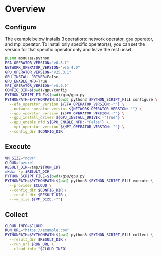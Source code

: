 # Overview

## Configure

The example below installs 3 operatiors: network operator, gpu operator, and mpi operator. To install only specific operator(s), you can set the version for that specific operator only and leave the rest unset.

```bash
pushd modules/python
EFA_OPERATOR_VERSION="v0.5.7"
NETWORK_OPERATOR_VERSION="v25.4.0"
GPU_OPERATOR_VERSION="v25.3.1"
GPU_INSTALL_DRIVER=False
GPU_ENABLE_NFD=True
MPI_OPERATOR_VERSION="v0.6.0"
CONFIG_DIR=$(pwd)/gpu/config
PYTHON_SCRIPT_FILE=$(pwd)/gpu/gpu.py
PYTHONPATH=$PYTHONPATH:$(pwd) python3 $PYTHON_SCRIPT_FILE configure \
  --efa_operator_version ${EFA_OPERATOR_VERSION:-""} \
  --network_operator_version ${NETWORK_OPERATOR_VERSION:-""} \
  --gpu_operator_version ${GPU_OPERATOR_VERSION:-""} \
  --gpu_install_driver ${GPU_INSTALL_DRIVER:-"True"} \
  --gpu_enable_nfd ${GPU_ENABLE_NFD:-"False"} \
  --mpi_operator_version ${MPI_OPERATOR_VERSION:-""} \
  --config_dir $CONFIG_DIR
```

## Execute

```bash
VM_SIZE="ndv4"
CLOUD="azure"
RESULT_DIR=/tmp/${RUN_ID}
mkdir -p $RESULT_DIR
PYTHON_SCRIPT_FILE=$(pwd)/gpu/gpu.py
PYTHONPATH=$PYTHONPATH:$(pwd) python3 $PYTHON_SCRIPT_FILE execute \
  --provider $CLOUD \
  --config_dir $CONFIG_DIR \
  --result_dir $RESULT_DIR \
  --vm_size ${VM_SIZE:-""}
```

## Collect

```bash
CLOUD_INFO=$CLOUD
RUN_URL="https://example.com"
PYTHONPATH=$PYTHONPATH:$(pwd) python3 $PYTHON_SCRIPT_FILE collect \
  --result_dir $RESULT_DIR \
  --run_url $RUN_URL \
  --cloud_info "$CLOUD_INFO"
```
